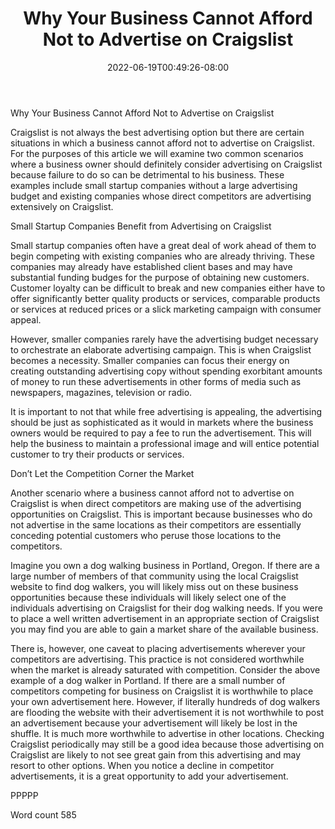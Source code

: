 ﻿---
title: "Why Your Business Cannot Afford Not to Advertise on Craigslist"
date: 2022-06-19T00:49:26-08:00
description: "Craigslist Tips for Web Success"
featured_image: "/images/Craigslist.jpg"
tags: ["Craigslist"]
---

Why Your Business Cannot Afford Not to Advertise on Craigslist

Craigslist is not always the best advertising option but there are certain situations in which a business cannot afford not to advertise on Craigslist. For the purposes of this article we will examine two common scenarios where a business owner should definitely consider advertising on Craigslist because failure to do so can be detrimental to his business. These examples include small startup companies without a large advertising budget and existing companies whose direct competitors are advertising extensively on Craigslist.

Small Startup Companies Benefit from Advertising on Craigslist

Small startup companies often have a great deal of work ahead of them to begin competing with existing companies who are already thriving. These companies may already have established client bases and may have substantial funding budges for the purpose of obtaining new customers. Customer loyalty can be difficult to break and new companies either have to offer significantly better quality products or services, comparable products or services at reduced prices or a slick marketing campaign with consumer appeal. 

However, smaller companies rarely have the advertising budget necessary to orchestrate an elaborate advertising campaign. This is when Craigslist becomes a necessity. Smaller companies can focus their energy on creating outstanding advertising copy without spending exorbitant amounts of money to run these advertisements in other forms of media such as newspapers, magazines, television or radio. 

It is important to not that while free advertising is appealing, the advertising should be just as sophisticated as it would in markets where the business owners would be required to pay a fee to run the advertisement. This will help the business to maintain a professional image and will entice potential customer to try their products or services. 

Don’t Let the Competition Corner the Market

Another scenario where a business cannot afford not to advertise on Craigslist is when direct competitors are making use of the advertising opportunities on Craigslist. This is important because businesses who do not advertise in the same locations as their competitors are essentially conceding potential customers who peruse those locations to the competitors. 

Imagine you own a dog walking business in Portland, Oregon. If there are a large number of members of that community using the local Craigslist website to find dog walkers, you will likely miss out on these business opportunities because these individuals will likely select one of the individuals advertising on Craigslist for their dog walking needs. If you were to place a well written advertisement in an appropriate section of Craigslist you may find you are able to gain a market share of the available business.

There is, however, one caveat to placing advertisements wherever your competitors are advertising. This practice is not considered worthwhile when the market is already saturated with competition. Consider the above example of a dog walker in Portland. If there are a small number of competitors competing for business on Craigslist it is worthwhile to place your own advertisement here. However, if literally hundreds of dog walkers are flooding the website with their advertisement it is not worthwhile to post an advertisement because your advertisement will likely be lost in the shuffle. It is much more worthwhile to advertise in other locations. Checking Craigslist periodically may still be a good idea because those advertising on Craigslist are likely to not see great gain from this advertising and may resort to other options. When you notice a decline in competitor advertisements, it is a great opportunity to add your advertisement. 

PPPPP

Word count 585


